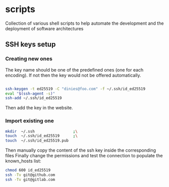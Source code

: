 # scripts
Collection of various shell scripts to help automate the development and the deployment of software architectures


## SSH keys setup 
### Creating new ones
The key name should be one of the predefined ones (one for each encoding).
If not then the key would not be offered automatically.
```bash

ssh-keygen -t ed25519 -C "dinies@foo.com" -f ~/.ssh/id_ed25519
eval "$(ssh-agent -s)"
ssh-add ~/.ssh/id_ed25519
```
Then add the key in the website.

### Import existing one
```bash
mkdir  ~/.ssh                 ;\
touch  ~/.ssh/id_ed25519      ;\
touch  ~/.ssh/id_ed25519.pub  
```
Then manually copy the content of the ssh key inside the corresponding files
Finally change the permissions and test the connection to populate the known\_hosts list:

```bash
chmod 600 id_ed25519	      
ssh -Tv git@github.com	      
ssh -Tv git@gitlab.com
```
